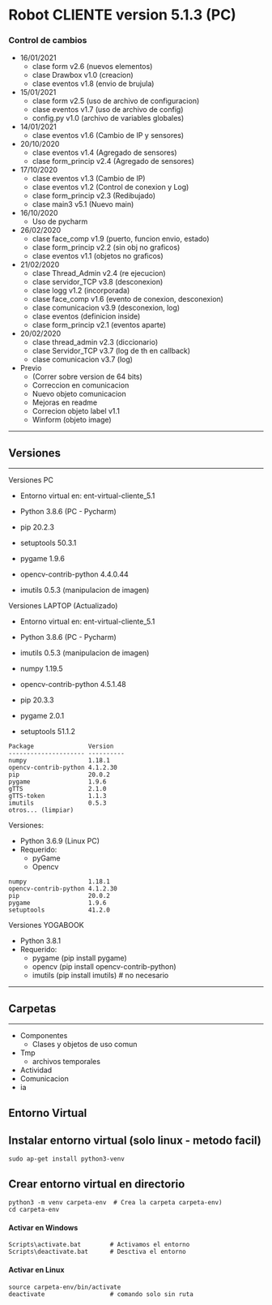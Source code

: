 Robot CLIENTE version 5.1.3 (PC)
=====================
### Control de cambios
* 16/01/2021
    * clase form         v2.6 (nuevos elementos)
    * clase Drawbox      v1.0 (creacion)
    * clase eventos      v1.8 (envio de brujula)
* 15/01/2021
    * clase form         v2.5 (uso de archivo de configuracion)
    * clase eventos      v1.7 (uso de archivo de config)
    * config.py          v1.0 (archivo de variables globales)   
* 14/01/2021
    * clase eventos      v1.6 (Cambio de IP y sensores) 
* 20/10/2020
    * clase eventos      v1.4 (Agregado de sensores)
    * clase form_princip v2.4 (Agregado de sensores)
* 17/10/2020
    * clase eventos      v1.3 (Cambio de IP)
    * clase eventos      v1.2 (Control de conexion y Log)
    * clase form_princip v2.3 (Redibujado)
    * clase main3        v5.1 (Nuevo main)
* 16/10/2020
    * Uso de pycharm
* 26/02/2020
    * clase face_comp    v1.9 (puerto, funcion envio, estado)
    * clase form_princip v2.2 (sin obj no graficos)
    * clase eventos      v1.1 (objetos no graficos)
* 21/02/2020
    * clase Thread_Admin v2.4 (re ejecucion)
    * clase servidor_TCP v3.8 (desconexion)
    * clase logg         v1.2 (incorporada)
    * clase face_comp    v1.6 (evento de conexion, desconexion)
    * clase comunicacion v3.9 (desconexion, log)
    * clase eventos           (definicion inside) 
    * clase form_princip v2.1 (eventos aparte)
* 20/02/2020
    * clase thread_admin v2.3 (diccionario)
    * clase Servidor_TCP v3.7 (log de th en callback)
    * clase comunicacion v3.7 (log)
* Previo
    * (Correr sobre version de 64 bits)
    * Correccion en comunicacion
    * Nuevo objeto comunicacion
    * Mejoras en readme
    * Correcion objeto label v1.1
    * Winform (objeto image)


-----------
## Versiones
-----------
Versiones PC

* Entorno virtual en: ent-virtual-cliente_5.1
* Python 3.8.6 (PC - Pycharm)

* pip                   20.2.3
* setuptools            50.3.1
* pygame                1.9.6 
* opencv-contrib-python 4.4.0.44
* imutils               0.5.3       (manipulacion de imagen)


Versiones LAPTOP (Actualizado)

* Entorno virtual en: ent-virtual-cliente_5.1
* Python 3.8.6 (PC - Pycharm)

* imutils               0.5.3       (manipulacion de imagen)
* numpy                 1.19.5
* opencv-contrib-python 4.5.1.48
* pip                   20.3.3
* pygame                2.0.1
* setuptools            51.1.2
 


```
Package               Version
--------------------- ----------
numpy                 1.18.1
opencv-contrib-python 4.1.2.30
pip                   20.0.2
pygame                1.9.6
gTTS                  2.1.0
gTTS-token            1.1.3
imutils               0.5.3
otros... (limpiar)
```

Versiones:

* Python 3.6.9 (Linux PC)
* Requerido:
    * pyGame
    * Opencv
```
numpy                 1.18.1
opencv-contrib-python 4.1.2.30
pip                   20.0.2
pygame                1.9.6
setuptools            41.2.0
```

Versiones YOGABOOK
* Python 3.8.1
* Requerido:
    * pygame (pip install pygame)
    * opencv (pip install opencv-contrib-python)
    * imutils (pip install imutils) # no necesario


-----------
## Carpetas
-----------


* Componentes
    * Clases y objetos de uso comun
* Tmp
    * archivos temporales
* Actividad
* Comunicacion
* ia

## Entorno Virtual

## Instalar entorno virtual (solo linux - metodo facil)
```
sudo ap-get install python3-venv
```
## Crear entorno virtual en directorio
```
python3 -m venv carpeta-env  # Crea la carpeta carpeta-env)
cd carpeta-env
```
#### Activar en Windows
```
Scripts\activate.bat        # Activamos el entorno
Scripts\deactivate.bat      # Desctiva el entorno
```
#### Activar en Linux
```
source carpeta-env/bin/activate
deactivate                  # comando solo sin ruta